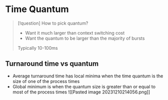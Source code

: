 # Time Quantum

> [!question] How to pick quantum?
> * Want it much larger than context switching cost
> * Want the quantum to be larger than the majority of bursts
>
> Typically 10-100ms

## Turnaround time vs quantum
* Average turnaround time has local minima when the time quantum is the size of one of the process times
* Global minimum is when the quantum size is greater than or equal to most of the process times
![[Pasted image 20231210214056.png]]